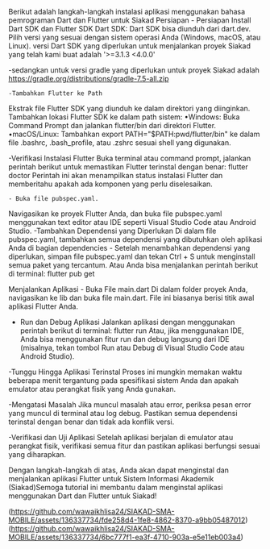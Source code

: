 Berikut adalah langkah-langkah instalasi aplikasi menggunakan bahasa pemrograman Dart dan Flutter untuk Siakad
Persiapan
    - Persiapan
Install Dart SDK dan Flutter SDK
Dart SDK: Dart SDK bisa diunduh dari dart.dev. Pilih versi yang sesuai dengan sistem operasi Anda (Windows, macOS, atau Linux).  versi Dart SDK yang diperlukan untuk menjalankan proyek Siakad yang telah kami buat  adalah  '>=3.1.3 <4.0.0'

-sedangkan untuk versi gradle   yang diperlukan untuk  proyek Siakad  adalah https://gradle.org/distributions/gradle-7.5-all.zip

    -Tambahkan Flutter ke Path
Ekstrak file Flutter SDK yang diunduh ke dalam direktori yang diinginkan.
Tambahkan lokasi Flutter SDK ke dalam path sistem:
 •Windows: Buka Command Prompt dan jalankan flutter/bin dari direktori Flutter.
 •macOS/Linux: Tambahkan export PATH="$PATH:pwd/flutter/bin" ke dalam file .bashrc, .bash_profile, atau .zshrc sesuai shell yang digunakan.

-Verifikasi Instalasi Flutter
Buka terminal atau command prompt, jalankan perintah berikut untuk memastikan Flutter terinstal dengan benar: flutter doctor Perintah ini akan menampilkan status instalasi Flutter dan memberitahu apakah ada komponen yang perlu diselesaikan.

    - Buka file pubspec.yaml.
 Navigasikan ke proyek Flutter Anda, dan buka file pubspec.yaml menggunakan text editor atau IDE seperti Visual Studio Code atau Android Studio.
-Tambahkan Dependensi yang Diperlukan
Di dalam file pubspec.yaml, tambahkan semua dependensi yang dibutuhkan oleh aplikasi Anda di bagian dependencies
    - Setelah menambahkan dependensi yang diperlukan, simpan file pubspec.yaml dan tekan Ctrl + S untuk menginstall semua paket yang tercantum. Atau Anda bisa menjalankan perintah berikut di terminal: flutter pub get
    
Menjalankan Aplikasi 
    - Buka File main.dart
Di dalam folder proyek Anda, navigasikan ke lib dan buka file main.dart. File ini biasanya berisi titik awal aplikasi Flutter Anda.
- Run dan Debug Aplikasi
Jalankan aplikasi dengan menggunakan perintah berikut di terminal: flutter run
Atau, jika menggunakan IDE, Anda bisa menggunakan fitur run dan debug langsung dari IDE (misalnya, tekan tombol Run atau Debug di Visual Studio Code atau Android Studio).

-Tunggu Hingga Aplikasi Terinstal
Proses ini mungkin memakan waktu beberapa menit tergantung pada spesifikasi sistem Anda dan apakah emulator atau perangkat fisik yang Anda gunakan.

-Mengatasi Masalah
Jika muncul masalah atau error, periksa pesan error yang muncul di terminal atau log debug. Pastikan semua dependensi terinstal dengan benar dan tidak ada konflik versi.

-Verifikasi dan Uji Aplikasi
Setelah aplikasi berjalan di emulator atau perangkat fisik, verifikasi semua fitur dan pastikan aplikasi berfungsi sesuai yang diharapkan.

Dengan langkah-langkah di atas, Anda akan dapat menginstal dan menjalankan aplikasi Flutter untuk Sistem Informasi Akademik (Siakad)Semoga  tutorial ini membantu dalam menginstal aplikasi menggunakan Dart dan Flutter untuk Siakad! 


(https://github.com/wawaikhlisa24/SIAKAD-SMA-MOBILE/assets/136337734/fde258d4-1fe8-4862-8370-a9bb05487012)
(https://github.com/wawaikhlisa24/SIAKAD-SMA-MOBILE/assets/136337734/6bc777f1-ea3f-4710-903a-e5e11eb003a4)

